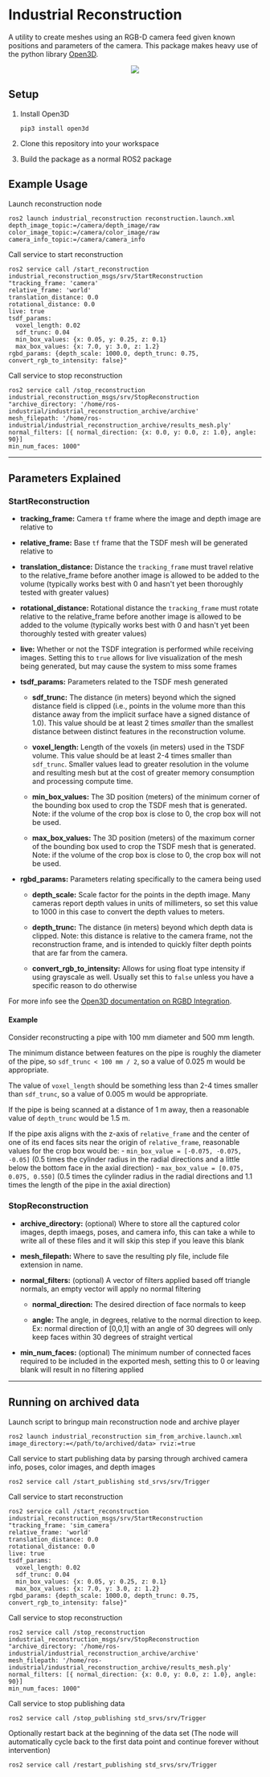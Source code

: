 # Industrial Reconstruction

A utility to create meshes using an RGB-D camera feed given known positions and parameters of the camera. This package makes heavy use of the python library [Open3D](https://github.com/isl-org/Open3D).

<p align="center">
<img src="https://user-images.githubusercontent.com/41449746/171745032-c915a431-0dbd-462d-9020-768ad63ff0f0.GIF" />
</p>

## Setup

1. Install Open3D
    ```
    pip3 install open3d
    ```

2. Clone this repository into your workspace
3. Build the package as a normal ROS2 package

## Example Usage

Launch reconstruction node
```
ros2 launch industrial_reconstruction reconstruction.launch.xml depth_image_topic:=/camera/depth_image/raw color_image_topic:=/camera/color_image/raw camera_info_topic:=/camera/camera_info
```

Call service to start reconstruction
```
ros2 service call /start_reconstruction industrial_reconstruction_msgs/srv/StartReconstruction "tracking_frame: 'camera'
relative_frame: 'world'
translation_distance: 0.0
rotational_distance: 0.0
live: true
tsdf_params:
  voxel_length: 0.02
  sdf_trunc: 0.04
  min_box_values: {x: 0.05, y: 0.25, z: 0.1}
  max_box_values: {x: 7.0, y: 3.0, z: 1.2}
rgbd_params: {depth_scale: 1000.0, depth_trunc: 0.75, convert_rgb_to_intensity: false}"
```

Call service to stop reconstruction
```
ros2 service call /stop_reconstruction industrial_reconstruction_msgs/srv/StopReconstruction "archive_directory: '/home/ros-industrial/industrial_reconstruction_archive/archive'
mesh_filepath: '/home/ros-industrial/industrial_reconstruction_archive/results_mesh.ply'
normal_filters: [{ normal_direction: {x: 0.0, y: 0.0, z: 1.0}, angle: 90}]
min_num_faces: 1000"
```

___
## Parameters Explained

### StartReconstruction

- **tracking_frame:** Camera `tf` frame where the image and depth image are relative to

- **relative_frame:** Base `tf` frame that the TSDF mesh will be generated relative to

- **translation_distance:** Distance the `tracking_frame` must travel relative to the relative_frame before another image is allowed to be added to the volume (typically works best with 0 and hasn't yet been thoroughly tested with greater values)

- **rotational_distance:** Rotational distance the `tracking_frame` must rotate relative to the relative_frame before another image is allowed to be added to the volume (typically works best with 0 and hasn't yet been thoroughly tested with greater values)

- **live:** Whether or not the TSDF integration is performed while receiving images. Setting this to `true` allows for live visualization of the mesh being generated, but may cause the system to miss some frames

- **tsdf_params:** Parameters related to the TSDF mesh generated

    - **sdf_trunc:** The distance (in meters) beyond which the signed distance field is clipped (i.e., points in the volume more than this distance away from the implicit surface have a signed distance of 1.0).
      This value should be at least 2 times *smaller* than the smallest distance between distinct features in the reconstruction volume.

    - **voxel_length:** Length of the voxels (in meters) used in the TSDF volume.
      This value should be at least 2-4 times smaller than `sdf_trunc`.
      Smaller values lead to greater resolution in the volume and resulting mesh but at the cost of greater memory consumption and processing compute time.

     - **min_box_values:** The 3D position (meters) of the minimum corner of the bounding box used to crop the TSDF mesh that is generated. Note: if the volume of the crop box is close to 0, the crop box will not be used.

     - **max_box_values:** The 3D position (meters) of the maximum corner of the bounding box used to crop the TSDF mesh that is generated. Note: if the volume of the crop box is close to 0, the crop box will not be used.

- **rgbd_params:** Parameters relating specifically to the camera being used

    - **depth_scale:** Scale factor for the points in the depth image.
      Many cameras report depth values in units of millimeters, so set this value to 1000 in this case to convert the depth values to meters.

     - **depth_trunc:** The distance (in meters) beyond which depth data is clipped.
       Note: this distance is relative to the camera frame, not the reconstruction frame, and is intended to quickly filter depth points that are far from the camera. 

     - **convert_rgb_to_intensity:** Allows for using float type intensity if using grayscale as well. Usually set this to `false` unless you have a specific reason to do otherwise

For more info see the [Open3D documentation on RGBD Integration](http://www.open3d.org/docs/0.12.0/tutorial/pipelines/rgbd_integration.html).

#### Example

Consider reconstructing a pipe with 100 mm diameter and 500 mm length.

The minimum distance between features on the pipe is roughly the diameter of the pipe, so `sdf_trunc < 100 mm / 2`, so a value of 0.025 m would be appropriate.

The value of `voxel_length` should be something less than 2-4 times smaller than `sdf_trunc`, so a value of 0.005 m would be appropriate.

If the pipe is being scanned at a distance of 1 m away, then a reasonable value of `depth_trunc` would be 1.5 m.

If the pipe axis aligns with the z-axis of `relative_frame` and the center of one of its end faces sits near the origin of `relative_frame`, reasonable values for the crop box would be:
    - `min_box_value = [-0.075, -0.075, -0.05]` (0.5 times the cylinder radius in the radial directions and a little below the bottom face in the axial direction)
    - `max_box_value = [0.075, 0.075, 0.550]` (0.5 times the cylinder radius in the radial directions and 1.1 times the length of the pipe in the axial direction)

### StopReconstruction

- **archive_directory:** (optional) Where to store all the captured color images, depth imaegs, poses, and camera info, this can take a while to write all of these files and it will skip this step if you leave this blank

- **mesh_filepath:** Where to save the resulting ply file, include file extension in name.

- **normal_filters:** (optional) A vector of filters applied based off triangle normals, an empty vector will apply no normal filtering

    - **normal_direction:** The desired direction of face normals to keep

     - **angle:** The angle, in degrees, relative to the normal direction to keep. Ex: normal direction of [0,0,1] with an angle of 30 degrees will only keep faces within 30 degrees of straight vertical

- **min_num_faces:** (optional) The minimum number of connected faces required to be included in the exported mesh, setting this to 0 or leaving blank will result in no filtering applied

---
## Running on archived data

Launch script to bringup main reconstruction node and archive player
```
ros2 launch industrial_reconstruction sim_from_archive.launch.xml image_directory:=</path/to/archived/data> rviz:=true
```

Call service to start publishing data by parsing through archived camera info, poses, color images, and depth images
```
ros2 service call /start_publishing std_srvs/srv/Trigger
```

Call service to start reconstruction
```
ros2 service call /start_reconstruction industrial_reconstruction_msgs/srv/StartReconstruction "tracking_frame: 'sim_camera'
relative_frame: 'world'
translation_distance: 0.0
rotational_distance: 0.0
live: true
tsdf_params:
  voxel_length: 0.02
  sdf_trunc: 0.04
  min_box_values: {x: 0.05, y: 0.25, z: 0.1}
  max_box_values: {x: 7.0, y: 3.0, z: 1.2}
rgbd_params: {depth_scale: 1000.0, depth_trunc: 0.75, convert_rgb_to_intensity: false}"
```

Call service to stop reconstruction
```
ros2 service call /stop_reconstruction industrial_reconstruction_msgs/srv/StopReconstruction "archive_directory: '/home/ros-industrial/industrial_reconstruction_archive/archive'
mesh_filepath: '/home/ros-industrial/industrial_reconstruction_archive/results_mesh.ply'
normal_filters: [{ normal_direction: {x: 0.0, y: 0.0, z: 1.0}, angle: 90}]
min_num_faces: 1000"
```

Call service to stop publishing data
```
ros2 service call /stop_publishing std_srvs/srv/Trigger
```

Optionally restart back at the beginning of the data set (The node will automatically cycle back to the first data point and continue forever without intervention)
```
ros2 service call /restart_publishing std_srvs/srv/Trigger
```
